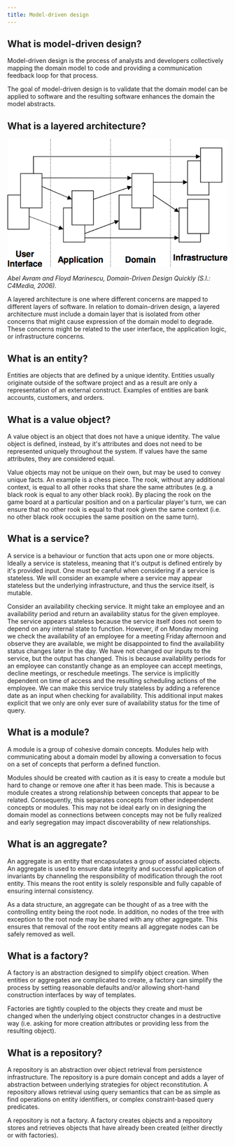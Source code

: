 ```yaml
---
title: Model-driven design
---
```


## What is model-driven design?

Model-driven design is the process of analysts and developers collectively mapping the domain model to code and providing a communication feedback loop for that process.

The goal of model-driven design is to validate that the domain model can be applied to software and the resulting software enhances the domain the model abstracts.

## What is a layered architecture?

![Layered architecture](layered-architecture.png)

_Abel Avram and Floyd Marinescu, Domain-Driven Design Quickly (S.l.: C4Media, 2006)._

A layered architecture is one where different concerns are mapped to different layers of software. In relation to domain-driven design, a layered architecture must include a domain layer that is isolated from other concerns that might cause expression of the domain model to degrade. These concerns might be related to the user interface, the application logic, or infrastructure concerns.

## What is an entity?

Entities are objects that are defined by a unique identity. Entities usually originate outside of the software project and as a result are only a representation of an external construct. Examples of entities are bank accounts, customers, and orders.

## What is a value object?

A value object is an object that does not have a unique identity. The value object is defined, instead, by it's attributes and does not need to be represented uniquely throughout the system. If values have the same attributes, they are considered equal.

Value objects may not be unique on their own, but may be used to convey unique facts. An example is a chess piece. The rook, without any additional context, is equal to all other rooks that share the same attributes (e.g. a black rook is equal to any other black rook). By placing the rook on the game board at a particular position and on a particular player's turn, we can ensure that no other rook is equal to that rook given the same context (i.e. no other black rook occupies the same position on the same turn).

## What is a service?

A service is a behaviour or function that acts upon one or more objects. Ideally a service is stateless, meaning that it's output is defined entirely by it's provided input. One must be careful when considering if a service is stateless. We will consider an example where a service may appear stateless but the underlying infrastructure, and thus the service itself, is mutable.

Consider an availability checking service. It might take an employee and an availability period and return an availability status for the given employee. The service appears stateless because the service itself does not seem to depend on any internal state to function. However, if on Monday morning we check the availability of an employee for a meeting Friday afternoon and observe they are available, we might be disappointed to find the availability status changes later in the day. We have not changed our inputs to the service, but the output has changed. This is because availability periods for an employee can constantly change as an employee can accept meetings, decline meetings, or reschedule meetings. The service is implicitly dependent on time of access and the resulting scheduling actions of the employee. We can make this service truly stateless by adding a reference date as an input when checking for availability. This additional input makes explicit that we only are only ever sure of availability status for the time of query.

## What is a module?

A module is a group of cohesive domain concepts. Modules help with communicating about a domain model by allowing a conversation to focus on a set of concepts that perform a defined function.

Modules should be created with caution as it is easy to create a module but hard to change or remove one after it has been made. This is because a module creates a strong relationship between concepts that appear to be related. Consequently, this separates concepts from other independent concepts or modules. This may not be ideal early on in designing the domain model as connections between concepts may not be fully realized and early segregation may impact discoverability of new relationships.

## What is an aggregate?

An aggregate is an entity that encapsulates a group of associated objects. An aggregate is used to ensure data integrity and successful application of invariants by channeling the responsibility of modification through the root entity. This means the root entity is solely responsible and fully capable of ensuring internal consistency.

As a data structure, an aggregate can be thought of as a tree with the controlling entity being the root node. In addition, no nodes of the tree with exception to the root node may be shared with any other aggregate. This ensures that removal of the root entity means all aggregate nodes can be safely removed as well.

## What is a factory?

A factory is an abstraction designed to simplify object creation. When entities or aggregates are complicated to create, a factory can simplify the process by setting reasonable defaults and/or allowing short-hand construction interfaces by way of templates.

Factories are tightly coupled to the objects they create and must be changed when the underlying object constructor changes in a destructive way (i.e. asking for more creation attributes or providing less from the resulting object).

## What is a repository?

A repository is an abstraction over object retrieval from persistence infrastructure. The repository is a pure domain concept and adds a layer of abstraction between underlying strategies for object reconstitution. A repository allows retrieval using query semantics that can be as simple as find operations on entity identifiers, or complex constraint-based query predicates.

A repository is not a factory. A factory creates objects and a repository stores and retrieves objects that have already been created (either directly or with factories).
